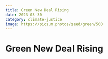 ```yaml
---
title: Green New Deal Rising
date: 2023-03-30
category: climate-justice
image: https://picsum.photos/seed/green/500
---
```

# Green New Deal Rising
